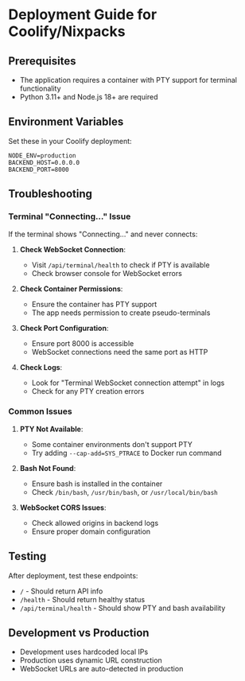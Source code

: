 # Deployment Guide for Coolify/Nixpacks

## Prerequisites
- The application requires a container with PTY support for terminal functionality
- Python 3.11+ and Node.js 18+ are required

## Environment Variables
Set these in your Coolify deployment:

```
NODE_ENV=production
BACKEND_HOST=0.0.0.0
BACKEND_PORT=8000
```

## Troubleshooting

### Terminal "Connecting..." Issue
If the terminal shows "Connecting..." and never connects:

1. **Check WebSocket Connection**:
   - Visit `/api/terminal/health` to check if PTY is available
   - Check browser console for WebSocket errors

2. **Check Container Permissions**:
   - Ensure the container has PTY support
   - The app needs permission to create pseudo-terminals

3. **Check Port Configuration**:
   - Ensure port 8000 is accessible
   - WebSocket connections need the same port as HTTP

4. **Check Logs**:
   - Look for "Terminal WebSocket connection attempt" in logs
   - Check for any PTY creation errors

### Common Issues

1. **PTY Not Available**:
   - Some container environments don't support PTY
   - Try adding `--cap-add=SYS_PTRACE` to Docker run command

2. **Bash Not Found**:
   - Ensure bash is installed in the container
   - Check `/bin/bash`, `/usr/bin/bash`, or `/usr/local/bin/bash`

3. **WebSocket CORS Issues**:
   - Check allowed origins in backend logs
   - Ensure proper domain configuration

## Testing
After deployment, test these endpoints:
- `/` - Should return API info
- `/health` - Should return healthy status
- `/api/terminal/health` - Should show PTY and bash availability

## Development vs Production
- Development uses hardcoded local IPs
- Production uses dynamic URL construction
- WebSocket URLs are auto-detected in production
